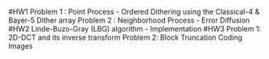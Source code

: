#HW1
Problem 1 : Point Process - Ordered Dithering using the Classical-4 & Bayer-5 Dither array
Problem 2 : Neighborhood Process - Error Diffusion
#HW2
Linde-Buzo-Gray (LBG) algorithm - Implementation
#HW3
Problem 1: 2D-DCT and its inverse transform
Problem 2: Block Truncation Coding Images